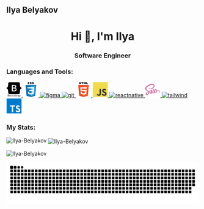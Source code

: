 ## Ilya Belyakov

<h1 align="center">Hi 👋, I'm Ilya</h1>
<h3 align="center">Software Engineer</h3>

<h3 align="left">Languages and Tools:</h3>
<p align="left"> <a href="https://getbootstrap.com" target="_blank" rel="noreferrer"> <img src="https://raw.githubusercontent.com/devicons/devicon/master/icons/bootstrap/bootstrap-plain-wordmark.svg" alt="bootstrap" width="40" height="40"/> </a> <a href="https://www.w3schools.com/css/" target="_blank" rel="noreferrer"> <img src="https://raw.githubusercontent.com/devicons/devicon/master/icons/css3/css3-original-wordmark.svg" alt="css3" width="40" height="40"/> </a> <a href="https://www.figma.com/" target="_blank" rel="noreferrer"> <img src="https://www.vectorlogo.zone/logos/figma/figma-icon.svg" alt="figma" width="40" height="40"/> </a> <a href="https://git-scm.com/" target="_blank" rel="noreferrer"> <img src="https://www.vectorlogo.zone/logos/git-scm/git-scm-icon.svg" alt="git" width="40" height="40"/> </a> <a href="https://www.w3.org/html/" target="_blank" rel="noreferrer"> <img src="https://raw.githubusercontent.com/devicons/devicon/master/icons/html5/html5-original-wordmark.svg" alt="html5" width="40" height="40"/> </a> <a href="https://developer.mozilla.org/en-US/docs/Web/JavaScript" target="_blank" rel="noreferrer"> <img src="https://raw.githubusercontent.com/devicons/devicon/master/icons/javascript/javascript-original.svg" alt="javascript" width="40" height="40"/> </a> <a href="https://reactnative.dev/" target="_blank" rel="noreferrer"> <img src="https://reactnative.dev/img/header_logo.svg" alt="reactnative" width="40" height="40"/> </a> <a href="https://sass-lang.com" target="_blank" rel="noreferrer"> <img src="https://raw.githubusercontent.com/devicons/devicon/master/icons/sass/sass-original.svg" alt="sass" width="40" height="40"/> </a> <a href="https://tailwindcss.com/" target="_blank" rel="noreferrer"> <img src="https://www.vectorlogo.zone/logos/tailwindcss/tailwindcss-icon.svg" alt="tailwind" width="40" height="40"/> </a> <a href="https://www.typescriptlang.org/" target="_blank" rel="noreferrer"> <img src="https://raw.githubusercontent.com/devicons/devicon/master/icons/typescript/typescript-original.svg" alt="typescript" width="40" height="40"/> </a> </p>

<h3 align="left">My Stats:</h3>
<p><img align="left" src="https://github-readme-stats.vercel.app/api/top-langs?username=N01imits&show_icons=true&locale=en&layout=compact&theme=transparent" alt="Ilya-Belyakov" /></p>

<p>&nbsp;<img align="center" src="https://github-readme-stats.vercel.app/api?username=N01imits&show_icons=true&locale=en&theme=transparent" alt="Ilya-Belyakov" /></p>
<p><img align="center" src="https://github-readme-streak-stats.herokuapp.com/?user=N01imits&theme=transparent" alt="Ilya-Belyakov" /></p>

<picture>
  <source media="(prefers-color-scheme: dark)" srcset="https://raw.githubusercontent.com/N01imits/N01imits/output/github-contribution-grid-snake-dark.svg">
  <source media="(prefers-color-scheme: light)" srcset="https://raw.githubusercontent.com/N01imits/N01imits/output/github-contribution-grid-snake.svg">
  <img alt="github contribution grid snake animation" src="https://raw.githubusercontent.com/N01imits/N01imits/output/github-contribution-grid-snake.svg">
</picture>
